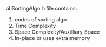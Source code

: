 allSortingAlgo.h file contains:
1. codes of sorting algo
2. Time Complexity
3. Space Complexity/Auxilliary Space
4. In-place or uses extra memory